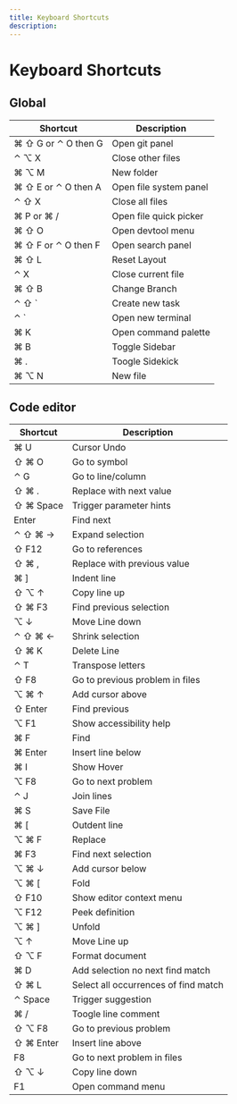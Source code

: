 ```yaml
---
title: Keyboard Shortcuts
description:
---
```


# Keyboard Shortcuts

## Global

| Shortcut      | Description |
| ----------- | ----------- |
⌘ ⇧ G or ⌃ O then G     |   Open git panel
⌃ ⌥ X       |   Close other files
⌘ ⌥ M       |   New folder
⌘ ⇧ E or ⌃ O then A     |   Open file system panel
⌃ ⇧ X       |   Close all files
⌘ P or ⌘ /      |   Open file quick picker
⌘ ⇧ O       |   Open devtool menu
⌘ ⇧ F or ⌃ O then F     |   Open search panel
⌘ ⇧ L       |   Reset Layout
⌃ X     |   Close current file
⌘ ⇧ B       |   Change Branch
⌃ ⇧ `       |   Create new task
⌃ `     |   Open new terminal
⌘ K     |   Open command palette
⌘ B     |   Toggle Sidebar
⌘ .     |   Toogle Sidekick
⌘ ⌥ N       |   New file


## Code editor

| Shortcut      | Description |
| ----------- | ----------- |
⌘ U     |       Cursor Undo
⇧ ⌘ O       |       Go to symbol
⌃ G     |       Go to line/column
⇧ ⌘ .       |       Replace with next value
⇧ ⌘ Space       |       Trigger parameter hints
Enter       |       Find next 
⌃ ⇧ ⌘ →     |       Expand selection
⇧ F12       |       Go to references
⇧ ⌘ ,       |       Replace with previous value
⌘ ]     |       Indent line
⇧ ⌥ ↑       |       Copy line up
⇧ ⌘ F3      |       Find previous selection
⌥ ↓     |       Move Line down
⌃ ⇧ ⌘ ←     |       Shrink selection
⇧ ⌘ K       |       Delete Line
⌃ T     |       Transpose letters
⇧ F8        |       Go to previous problem in files
⌥ ⌘ ↑       |       Add cursor above
⇧ Enter     |       Find previous
⌥ F1        |       Show accessibility help
⌘ F     |       Find
⌘ Enter     |       Insert line below
⌘ I     |       Show Hover
⌥ F8        |       Go to next problem
⌃ J     |       Join lines
⌘ S     |       Save File
⌘ [     |       Outdent line
⌥ ⌘ F       |       Replace
⌘ F3        |       Find next selection
⌥ ⌘ ↓       |       Add cursor below
⌥ ⌘ [       |       Fold
⇧ F10       |       Show editor context menu
⌥ F12       |       Peek definition
⌥ ⌘ ]       |       Unfold
⌥ ↑     |       Move Line up
⇧ ⌥ F       |       Format document
⌘ D     |       Add selection no next find match
⇧ ⌘ L       |       Select all occurrences of find match
⌃ Space     |       Trigger suggestion
⌘ /     |       Toogle line comment
⇧ ⌥ F8      |       Go to previous problem
⇧ ⌘ Enter       |       Insert line above
F8      |       Go to next problem in files
⇧ ⌥ ↓       |       Copy line down
F1      |       Open command menu